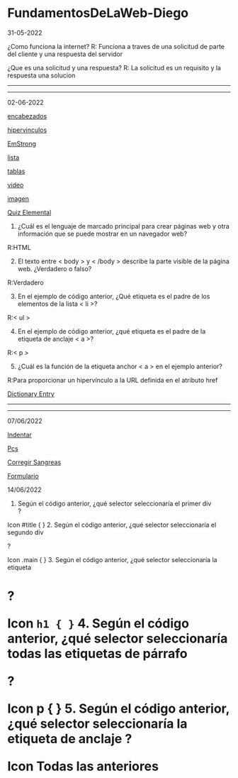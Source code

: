 # FundamentosDeLaWeb-Diego

31-05-2022

¿Como funciona la internet?
R: Funciona a traves de una solicitud de parte del cliente y una respuesta del servidor

¿Que es una solicitud y una respuesta?
R: La solicitud es un requisito y la respuesta una solucion 

-------------------------------------------------------------------------------------------------------------------------------------------------------------------------
-------------------------------------------------------------------------------------------------------------------------------------------------------------------------

02-06-2022

<a href="ElementosTexto/encabezados.html">encabezados</a>

<a href="ElementosTexto/hipervinculos.html">hipervinculos</a>

<a href="ElementosTexto/EmStrong.html">EmStrong</a>

<a href="ListasyTablas/lista.html">lista</a>

<a href="ListasyTablas/tablas.html">tablas</a>

<a href="ImagenyVideo/video.html">video</a>

<a href="ImagenyVideo/Imagen.html">imagen</a>


<a href="QuizElemental.html">Quiz Elemental</a>

1. ¿Cuál es el lenguaje de marcado principal para crear páginas web y otra información que se puede mostrar en un navegador web?

R:HTML

2. El texto entre < body > y < /body > describe la parte visible de la página web. ¿Verdadero o falso?

R:Verdadero

3. En el ejemplo de código anterior, ¿Qué etiqueta es el padre de los elementos de la lista < li >?

R:< ul >

4. En el ejemplo de código anterior, ¿qué etiqueta es el padre de la etiqueta de anclaje < a >?

R:< p >

5. ¿Cuál es la función de la etiqueta anchor < a > en el ejemplo anterior?

R:Para proporcionar un hipervínculo a la URL definida en el atributo href

<a href="Entrada-de-diccionario.html">Dictionary Entry</a>

-----------------------------------------------------------------------------------------------------------------------------------------------------------------------------
-----------------------------------------------------------------------------------------------------------------------------------------------------------------------------

07/06/2022

<a href="indentar.html">Indentar</a>

<a href="pcs.html">Pcs</a>
<!--psc mantiene una estructura padre,hijo y hermano-->

<a href="CorregirSangreas">Corregir Sangreas</a>

<a href="Formulario.hrml">Formulario</a>

14/06/2022
 
1. Según el código anterior, ¿qué selector seleccionaría el primer div<div id="title">?

Icon
#title { }
2. Según el código anterior, ¿qué selector seleccionaría el segundo div <div class="main">?

Icon
.main { }
3. Según el código anterior, ¿qué selector seleccionaría la etiqueta <h1>?

Icon
<code>h1 { }</code>
4.  Según el código anterior, ¿qué selector seleccionaría todas las etiquetas de párrafo <p>?

Icon
p { }
5. Según el código anterior, ¿qué selector seleccionaría la etiqueta de anclaje <a>?

Icon
Todas las anteriores
